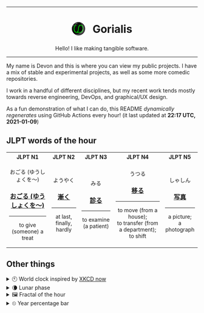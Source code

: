 ***

<h1 align="center">
<sub>
    <img src="readme/resources/avatar.png" height="36">
</sub>
&nbsp;
Gorialis
</h1>
<p align="center">
Hello! I like making tangible software.
</p>

***

My name is Devon and this is where you can view my public projects. I have a mix of stable and experimental projects, as well as some more comedic repositories.

I work in a handful of different disciplines, but my recent work tends mostly towards reverse engineering, DevOps, and graphical/UX design.

As a fun demonstration of what I can do, this README *dynamically regenerates* using GitHub Actions every hour! (it last updated at **22:17 UTC, 2021-01-09**)

<h2>JLPT words of the hour</h2>
<table>
    <tr>
        <th>JLPT N1</th>
        <th>JLPT N2</th>
        <th>JLPT N3</th>
        <th>JLPT N4</th>
        <th>JLPT N5</th>
    </tr>
    <tr>
        <td>
            <p align="center">おごる (ゆうしょくを～)</p>
            <h3 align="center"><b><a href="https://jisho.org/search/%E3%81%8A%E3%81%94%E3%82%8B%20%28%E3%82%86%E3%81%86%E3%81%97%E3%82%87%E3%81%8F%E3%82%92%EF%BD%9E%29">おごる (ゆうしょくを～)</a></b></h3>
            <hr>
            <p align="center">to give (someone) a treat</p>
        </td>
        <td>
            <p align="center">ようやく</p>
            <h3 align="center"><b><a href="https://jisho.org/search/%E6%BC%B8%E3%81%8F">漸く</a></b></h3>
            <hr>
            <p align="center">at last,<wbr> finally,<wbr> hardly</p>
        </td>
        <td>
            <p align="center">みる</p>
            <h3 align="center"><b><a href="https://jisho.org/search/%E8%A8%BA%E3%82%8B">診る</a></b></h3>
            <hr>
            <p align="center">to examine (a patient)</p>
        </td>
        <td>
            <p align="center">うつる</p>
            <h3 align="center"><b><a href="https://jisho.org/search/%E7%A7%BB%E3%82%8B">移る</a></b></h3>
            <hr>
            <p align="center">to move (from a house);<br> to transfer (from a department);<br> to shift</p>
        </td>
        <td>
            <p align="center">しゃしん</p>
            <h3 align="center"><b><a href="https://jisho.org/search/%E5%86%99%E7%9C%9F">写真</a></b></h3>
            <hr>
            <p align="center">a picture;<br> a photograph</p>
        </td>
    </tr>
</table>

<h2>Other things</h2>
<details>
<summary>🕙  World clock inspired by <a href="https://xkcd.com/now">XKCD now</a></summary>

> <img src="generated/now.png" width="512">

</details>
<details>
<summary>🌘 Lunar phase</summary>

The moon is approximately 90.93% through its phase (Waning Crescent).

</details>
<details>
<summary>&#x1f5bc; Fractal of the hour</summary>

> <img src="generated/fractal.png" width="512">

</details>
<details>
<summary>&#x23f2; Year percentage bar</summary>
<pre><code>2021 [▁▁▁▁▁▁▁▁▁▁▁▁▁▁▁▁▁▁▁▁] 2.45%</code></pre>
</details>
